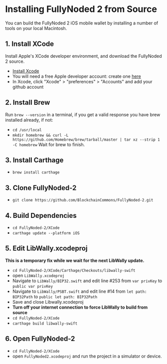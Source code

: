 # Installing FullyNoded 2 from Source

You can build the FullyNoded 2 iOS mobile wallet by installing a number of tools on your local Macintosh.

## 1. Install XCode

Install Apple's XCode developer environment, and download the FullyNoded 2 source.

- [Install Xcode](https://itunes.apple.com/id/app/xcode/id497799835?mt=12)
- You will need a free Apple developer account: create one [here](https://developer.apple.com/programs/enroll/)
- In Xcode, click "Xcode" > "preferences" > "Accounts" and add your github account

## 2. Install Brew

Run `brew --version` in a terminal, if you get a valid response you have brew installed already, if not:
- `cd /usr/local`
- `mkdir homebrew && curl -L https://github.com/Homebrew/brew/tarball/master | tar xz --strip 1 -C homebrew`
Wait for brew to finish.

## 3. Install Carthage
- `brew install carthage`

## 3. Clone FullyNoded-2
- `git clone https://github.com/BlockchainCommons/FullyNoded-2.git`

## 4. Build Dependencies
- `cd FullyNoded-2/XCode`
- `carthage update --platform iOS`

## 5. Edit LibWally.xcodeproj
**This is a temporary fix while we wait for the next LibWally update.**
- `cd FullyNoded-2/XCode/Carthage/Checkouts/libwally-swift`
- open `LibWally.xcodeproj`
- Navigate to `LibWally/BIP32.swift` and edit line #253 from `var privKey` to `public var privKey`
- Navigate to  `LibWally/PSBT.swift` and edit line #14 from `let path: BIP32Path` to `public let path: BIP32Path`
- Save and close Libwally.xcodeproj
- **Turn off your internet connection to force LibWally to build from source**
- `cd FullyNoded-2/XCode`
- `carthage build libwally-swift`

## 6. Open FullyNoded-2
- `cd FullyNoded-2/XCode`
- open `FullyNoded2.xcodeproj` and run the project in a simulator or device.


